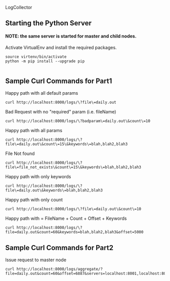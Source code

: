 LogCollector

## Starting the Python Server
#### NOTE: the same server is started for master and child nodes.

Activate VirtualEnv and install the required packages. 
```shell
source virtenv/bin/activate
python -m pip install --upgrade pip
```

```shell

```

## Sample Curl Commands for Part1

Happy path with all default params
```shell
curl http://localhost:8000/logs/\?file\=daily.out
```

Bad Request with no "required" param (i.e. fileName)
```shell
curl http://localhost:8000/logs/\?badparam\=daily.out\&count\=10
```

Happy path with all params
```shell
curl http://localhost:8000/logs/\?file\=daily.out\&count\=15\&keywords\=blah,blah2,blah3
```

File Not found
```shell
curl http://localhost:8000/logs/\?file\=file_not_exists\&count\=15\&keywords\=blah,blah2,blah3
```

Happy path with only keywords
```shell
curl http://localhost:8000/logs/\?file\=daily.out\&keywords\=blah,blah2,blah3
```

Happy path with only count
```shell
curl http://localhost:8000/logs/\?file\=daily.out\&count\=10
```

Happy path with = FileName + Count + Offset + Keywords
```shell
curl http://localhost:8000/logs/\?file=daily.out&count=60&keywords=blah,blah2,blah3&offset=5000
```

## Sample Curl Commands for Part2

Issue request to master node
```shell
curl http://localhost:8000/logs/aggregate/?file=daily.out&count=60&offset=6887&servers=localhost:8001,localhost:8002
```
